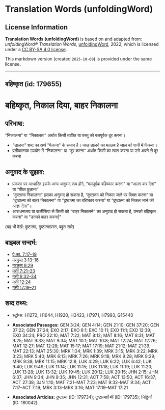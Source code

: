 # Translation Words (unfoldingWord)

## License Information

**Translation Words (unfoldingWord)** is based on and adapted from: _unfoldingWord® Translation Words_, [unfoldingWord](https://unfoldingword.org/utw), 2022, which is licensed under a [CC BY-SA 4.0 license](https://creativecommons.org/licenses/by-sa/4.0/legalcode.en).

This markdown version (created `2025-10-09`) is provided under the same license.



--------------------------------

## बहिष्कृत (id: 179655)

बहिष्कृत, निकाल दिया, बाहर निकालना
==================================

परिभाषा:
--------

“निकालना” या "निकालता" अर्थात किसी व्यक्ति या वस्तु को बलपूर्वक दूर करना।

* "डालना" शब्द का अर्थ "फेंकना" के समान है। जाल डालने का मतलब है जाल को पानी में फेंकना।
* प्रतीकात्मक उपयोग में “निकालना” या “दूर करना” अर्थात किसी का त्याग करना या उसे अपने से दूर करना

अनुवाद के सुझाव:
----------------

* प्रकरण पर आधारित इसके अन्य अनुवाद रूप होंगे, “बलपूर्वक बहिष्कार करना” या “अलग कर देना” या “पीछा छुड़ाना”
* “दुष्टात्मा निकालना” इसका अनुवाद हो सकता है, “दुष्टात्मा को निकल जाने पर विवश करना” या “दुष्टात्मा को बाहर निकालना” या “दुष्टात्मा का बहिष्कार करना” या “दुष्टात्मा को निकल जाने की आज्ञा देना”।
* आराधनालय या कलीसिया से किसी को "बाहर निकालने" का अनुवाद हो सकता है, उनको बहिष्कृत करना" या "उनको बाहर करना\|"

(यह भी देखें: दुष्टात्मा, दुष्टात्माग्रस्त, बहुत सारे)

बाइबल सन्दर्भ:
--------------

* [प्रे.का. 7:17–19](https://ref.ly/Acts7:17-Acts7:19)
* [मरकुस 3:13–16](https://ref.ly/Mark3:13-Mark3:16)
* [मरकुस 9:29](https://ref.ly/Mark9:29)
* [मत्ती 7:21–23](https://ref.ly/Matt7:21-Matt7:23)
* [मत्ती 9:32–34](https://ref.ly/Matt9:32-Matt9:34)
* [मत्ती 12:24](https://ref.ly/Matt12:24)
* [मत्ती 17:19–21](https://ref.ly/Matt17:19-Matt17:21)

शब्द तथ्य:
----------

* स्ट्रोंग्स: H1272, H1644, H1920, H3423, H7971, H7993, G15440

* **Associated Passages:** GEN 3:24; GEN 4:14; GEN 21:10; GEN 37:20; GEN 37:22; GEN 37:24; EXO 2:17; EXO 6:1; EXO 10:11; EXO 11:1; EXO 12:39; EXO 34:24; PRO 22:10; MAT 7:22; MAT 8:12; MAT 8:16; MAT 8:31; MAT 9:25; MAT 9:33; MAT 9:34; MAT 10:1; MAT 10:8; MAT 12:24; MAT 12:26; MAT 12:27; MAT 12:28; MAT 15:17; MAT 17:19; MAT 21:12; MAT 21:39; MAT 22:13; MAT 25:30; MRK 1:34; MRK 1:39; MRK 3:15; MRK 3:22; MRK 3:23; MRK 5:40; MRK 6:13; MRK 7:26; MRK 9:18; MRK 9:28; MRK 9:29; MRK 9:38; MRK 11:15; MRK 12:8; LUK 4:29; LUK 6:22; LUK 6:42; LUK 9:40; LUK 9:49; LUK 11:14; LUK 11:15; LUK 11:18; LUK 11:19; LUK 11:20; LUK 13:28; LUK 13:32; LUK 19:45; LUK 20:12; LUK 20:15; JHN 2:15; JHN 6:37; JHN 9:34; JHN 9:35; JHN 12:31; ACT 7:58; ACT 13:50; ACT 16:37; ACT 27:38; 3JN 1:10; MAT 7:21–MAT 7:23; MAT 9:32–MAT 9:34; ACT 7:17–ACT 7:19; MRK 3:13–MRK 3:16; MAT 17:19–MAT 17:21
* **Associated Articles:** दुष्टात्मा (ID: 179734); दुष्टात्माएँ थीं (ID: 179735); चिट्ठियाँ (ID: 180042)

